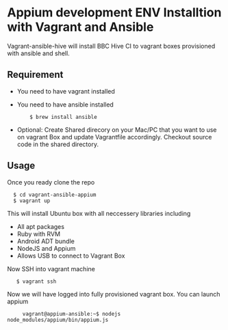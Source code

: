 # Appium development ENV Installtion with Vagrant and Ansible

Vagrant-ansible-hive will install BBC Hive CI to vagrant boxes provisioned with ansible and shell.

## Requirement

* You need to have vagrant installed
* You need to have ansible installed

          $ brew install ansible

* Optional: Create Shared direcory on your Mac/PC that you want to use on vagrant Box and update Vagrantfile accordingly. Checkout source code in the shared directory.

## Usage

Once you ready clone the repo

      $ cd vagrant-ansible-appium
      $ vagrant up

This will install Ubuntu box with all neccessery libraries including

* All apt packages
* Ruby with RVM
* Android ADT bundle
* NodeJS and Appium
* Allows USB to connect to Vagrant Box

Now SSH into vagrant machine

       $ vagrant ssh

Now we will have logged into fully provisioned vagrant box. You can launch appium

         vagrant@appium-ansible:~$ nodejs node_modules/appium/bin/appium.js
